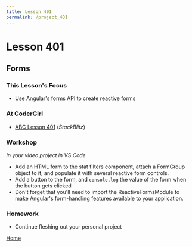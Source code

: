 ```yaml
---
title: Lesson 401
permalink: /project_401
---
```


# Lesson 401

## Forms

### This Lesson's Focus
* Use Angular's forms API to create reactive forms

### At CoderGirl

* [ABC Lesson 401](https://stackblitz.com/github/AngularBootCamp/reactive-forms) (_StackBlitz_)

### Workshop
*In your video project in VS Code*
* Add an HTML form to the stat filters component, attach a FormGroup
  object to it, and populate it with several reactive form controls.
* Add a button to the form, and `console.log` the value of the form when the button gets clicked
* Don't forget that you'll need to import the ReactiveFormsModule to
  make Angular's form-handling features available to your application.

### Homework
* Continue fleshing out your personal project


[Home]( /web_group_cohort/project_track )

